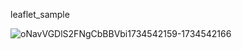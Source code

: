 leaflet_sample

![oNavVGDlS2FNgCbBBVbi1734542159-1734542166](https://github.com/user-attachments/assets/1aa66f65-b5c6-40b3-8377-99db392ac9c9)
